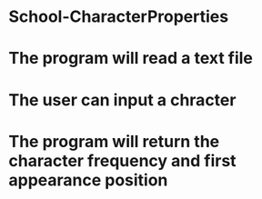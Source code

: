 # School-CharacterProperties
# The program will read a text file
# The user can input a chracter
# The program will return the character frequency and first appearance position
